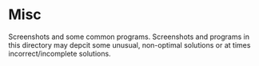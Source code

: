 # Misc

Screenshots and some common programs. Screenshots and programs in this directory may depcit some unusual, non-optimal solutions or at times incorrect/incomplete solutions. 


